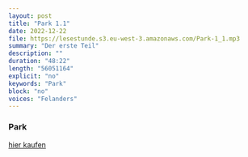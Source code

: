 ```yaml
---
layout: post
title: "Park 1.1"
date: 2022-12-22
file: https://lesestunde.s3.eu-west-3.amazonaws.com/Park-1_1.mp3
summary: "Der erste Teil"
description: ""
duration: "48:22" 
length: "56051164"
explicit: "no" 
keywords: "Park"
block: "no" 
voices: "Felanders"
---
```


### Park

[hier kaufen](https://www.suhrkamp.de/buch/marius-goldhorn-park-t-9783518127643)
